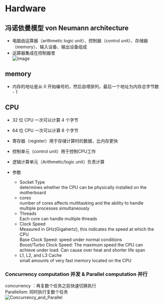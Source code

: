 # Hardware
## 冯诺依曼模型 von Neumann architecture
- 电脑由运算器（arithmetic logic unit）、控制器（control unit）、存储器（memory）、输入设备、输出设备组成  
- 运算器集成在控制器里  
![image](https://github.com/KnnUUu/note/assets/44579350/a067ebc0-6a35-484e-a57f-a223a5e15e2e)
## memory
- 内存的地址是从 0 开始编号的，然后自增排列，最后一个地址为内存总字节数 - 1  
## CPU
- 32 位 CPU 一次可以计算 4 个字节
- 64 位 CPU 一次可以计算 8 个字节
- 寄存器（register）用于存储计算时的数据，比内存更快  
- 控制单元（control unit）用于控制CPU工作  
- 逻辑计算单元（Arithmetic/logic unit）负责计算  

- 参数
  - Socket Type  
    determines whether the CPU can be physically installed on the motherboard  
  - cores  
    number of cores affects multitasking and the ability to handle multiple processes simultaneously  
  - Threads  
    Each core can handle multiple threads  
  - Clock Speed  
    Measured in GHz(Gigahertz), this indicates the speed at which the CPU   
    Base Clock Speed: speed under normal conditions  
    Boost/Turbo Clock Speed: The maximum speed the CPU can achieve under load. Can cause over heat and shorter life span  
  - L1, L2, and L3 Cache  
    small amounts of very fast memory located on the CPU

### Concurrency computation 并发 & Parallel computation 并行  
concurrency ：再复数个任务之前快速切换执行  
Parallelism: 同时执行复数个任务  
![Concurrency_and_Parallel](https://github.com/KnnUUu/note/assets/44579350/bb5160cc-0a8f-40c7-a501-9d44887bbd85)
